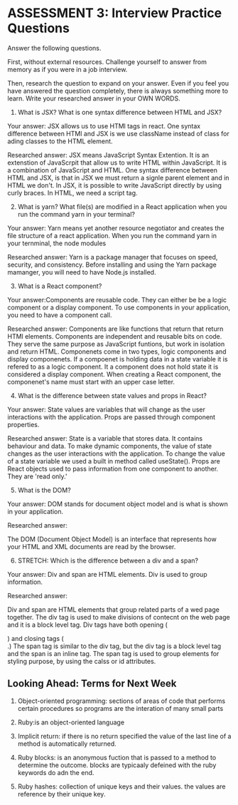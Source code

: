 # ASSESSMENT 3: Interview Practice Questions

Answer the following questions.

First, without external resources. Challenge yourself to answer from memory as if you were in a job interview.

Then, research the question to expand on your answer. Even if you feel you have answered the question completely, there is always something more to learn. Write your researched answer in your OWN WORDS.

1. What is JSX? What is one syntax difference between HTML and JSX?

Your answer: JSX allows us to use HTMl tags in react. One syntax difference between HTMl and JSX is we use className instead of class for ading classes to the HTML element.  

Researched answer: JSX means JavaScript Syntax Extention. It is an extenstion of JavaScrpit that allow us to write HTML within JavaScript. It is a combination of JavaScript and HTML. One syntax difference between HTML and JSX, is that in JSX we must return a signle parent element and in HTML we don't. In JSX, it is possible to write JavaScript directly by using curly braces. In HTML, we need a script tag.  

2. What is yarn? What file(s) are modified in a React application when you run the command yarn in your terminal?

Your answer: Yarn means yet another resource negotiator and creates the file structure of a react application. When you run the command yarn in your ternminal, the node modules

Researched answer: Yarn is a package manager that focuses on speed, security, and consistency. Before installing and using the Yarn package mamanger, you will need to have Node.js installed.  

3. What is a React component?

Your answer:Components are reusable code. They can either be be a logic component or a display component. To use components in your application, you need to have a component call. 

Researched answer: Components are like functions that return that return HTMl elements. Components are independent and reusable bits on code. They serve the same purpose as JavaScript funtions, but work in isolation and return HTML. Componenets come in two types, logic components and display componenets. If a compoenet is holding data in a state variable it is refered to as a logic component. It a component does not hold state it is considered a display component. When creating a React component, the componenet's name must start with an upper case letter. 

4. What is the difference between state values and props in React?

Your answer: State values are variables that will change as the user interactions with the application. Props are passed through component properties. 

Researched answer: State is a variable that stores data. It contains behaviour and data. To make dynamic components, the value of state changes as the user interactions with the application. To change the value of a state variable we used a built in method called useState(). Props are  React objects used to pass information from one component to another. They are 'read only.'

5. What is the DOM? 

Your answer:
DOM stands for document object model and is what is shown in your application. 

Researched answer:

The DOM (Document Object Model) is an interface that represents how your HTML and XML documents are read by the browser. 

6. STRETCH: Which is the difference between a div and a span?

Your answer:
Div and span are HTML elements. Div is used to group information. 

Researched answer:

Div and span are HTML elements that group related parts of a wed page together. The div tag is used to make divisions of contecnt on the web page and it is a block level tag. Div tags have both opening (<div>) and closing tags (</div>.) The span tag is similar to the div tag, but the div tag is a block level tag and the span is an inline tag. The span tag is used to group elements for styling purpose, by using the calss or id attributes. 
## Looking Ahead: Terms for Next Week

1. Object-oriented programming: sections of areas of code that performs certain procedures so programs are the interation of many small parts

2. Ruby:is an object-oriented language

3. Implicit return: if there is no return specified the value of the last line of a method is automatically returned. 

4. Ruby blocks: is an anonymous fuction that is passed to a method to determine the outcome. blocks are typicaaly defeined with the ruby keywords do adn the end.

5. Ruby hashes: collection of unique keys and their values. the values are reference by their unique key. 
